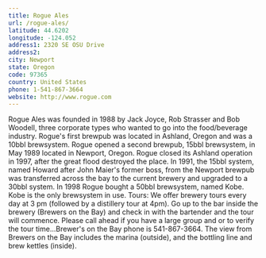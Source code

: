 ```yaml
---
title: Rogue Ales
url: /rogue-ales/
latitude: 44.6202
longitude: -124.052
address1: 2320 SE OSU Drive
address2: 
city: Newport
state: Oregon
code: 97365
country: United States
phone: 1-541-867-3664
website: http://www.rogue.com
---
```

Rogue Ales was founded in 1988 by Jack Joyce, Rob Strasser and Bob Woodell, three corporate types who wanted to go into the food/beverage industry. Rogue's first brewpub was located in Ashland, Oregon and was a 10bbl brewsystem. Rogue opened a second brewpub, 15bbl brewsystem, in May 1989 located in Newport, Oregon. Rogue closed its Ashland operation in 1997, after the great flood destroyed the place. In 1991, the 15bbl system, named Howard after John Maier's former boss, from the Newport brewpub was transferred across the bay to the current brewery and upgraded to a 30bbl system. In 1998 Rogue bought a 50bbl brewsystem, named Kobe. Kobe is the only brewsystem in use. Tours: We offer brewery tours every day at 3 pm (followed by a distillery tour at 4pm). Go up to the bar inside the brewery (Brewers on the Bay) and check in with the bartender and the tour will commence. Please call ahead if you have a large group and or to verify the tour time...Brewer's on the Bay phone is 541-867-3664. The view from Brewers on the Bay includes the marina (outside), and the bottling line and brew kettles (inside).
